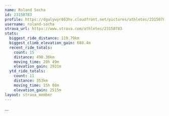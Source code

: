 ```yaml
---
name: Roland Socha
id: 23150783
profile: https://dgalywyr863hv.cloudfront.net/pictures/athletes/23150783/14745672/4/large.jpg
username: roland-socha
strava_url: https://www.strava.com/athletes/23150783
stats:
  biggest_ride_distance: 119.79km
  biggest_climb_elevation_gain: 688.4m
  recent_ride_totals:
    count: 15
    distance: 490.38km
    moving_time: 20h 49m
    elevation_gain: 2931m
  ytd_ride_totals:
    count: 11
    distance: 353km
    moving_time: 15h 08m
    elevation_gain: 2515m
layout: strava_member
--- 
```

...
